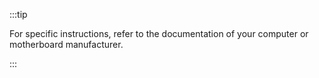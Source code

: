 :::tip

For specific instructions, refer to the documentation of your computer or motherboard manufacturer.

:::